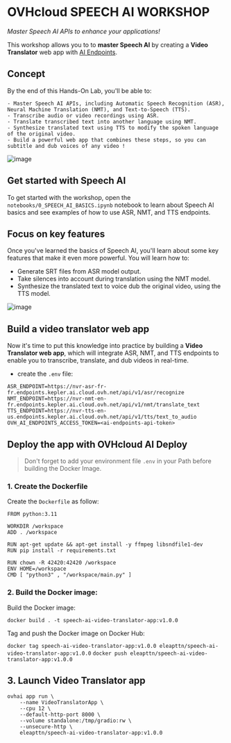 # OVHcloud SPEECH AI WORKSHOP

*Master Speech AI APIs to enhance your applications!*

This workshop allows you to to **master Speech AI** by creating a **Video Translator** web app with [AI Endpoints](https://endpoints.ai.cloud.ovh.net/).

## Concept

By the end of this Hands-On Lab, you'll be able to:

    - Master Speech AI APIs, including Automatic Speech Recognition (ASR), Neural Machine Translation (NMT), and Text-to-Speech (TTS).
    - Transcribe audio or video recordings using ASR.
    - Translate transcribed text into another language using NMT.
    - Synthesize translated text using TTS to modify the spoken language of the original video.
    - Build a powerful web app that combines these steps, so you can subtitle and dub voices of any video !

![image](speech-ai-puzzle.png)

## Get started with Speech AI

To get started with the workshop, open the `notebooks/0_SPEECH_AI_BASICS.ipynb` notebook to learn about Speech AI basics and see examples of how to use ASR, NMT, and TTS endpoints.

## Focus on key features

Once you've learned the basics of Speech AI, you'll learn about some key features that make it even more powerful. You will learn how to:

- Generate SRT files from ASR model output.
- Take silences into account during translation using the NMT model.
- Synthesize the translated text to voice dub the original video, using the TTS model.

![image](speech-ai-puzzle.png)

## Build a video translator web app

Now it's time to put this knowledge into practice by building a **Video Translator web app**, which will integrate ASR, NMT, and TTS endpoints to enable you to transcribe, translate, and dub videos in real-time.

- create the `.env` file:

```
ASR_ENDPOINT=https://nvr-asr-fr-fr.endpoints.kepler.ai.cloud.ovh.net/api/v1/asr/recognize
NMT_ENDPOINT=https://nvr-nmt-en-fr.endpoints.kepler.ai.cloud.ovh.net/api/v1/nmt/translate_text
TTS_ENDPOINT=https://nvr-tts-en-us.endpoints.kepler.ai.cloud.ovh.net/api/v1/tts/text_to_audio
OVH_AI_ENDPOINTS_ACCESS_TOKEN=<ai-endpoints-api-token>
```

## Deploy the app with OVHcloud AI Deploy

> Don't forget to add your environment file `.env` in your Path before building the Docker Image.

### 1. Create the Dockerfile

Create the `Dockerfile` as follow:

```
FROM python:3.11

WORKDIR /workspace
ADD . /workspace

RUN apt-get update && apt-get install -y ffmpeg libsndfile1-dev
RUN pip install -r requirements.txt

RUN chown -R 42420:42420 /workspace
ENV HOME=/workspace
CMD [ "python3" , "/workspace/main.py" ]
```

### 2. Build the Docker image:

Build the Docker image:

`docker build . -t speech-ai-video-translator-app:v1.0.0`

Tag and push the Docker image on Docker Hub:

`docker tag speech-ai-video-translator-app:v1.0.0 eleapttn/speech-ai-video-translator-app:v1.0.0`
`docker push eleapttn/speech-ai-video-translator-app:v1.0.0`

## 3. Launch Video Translator app

```
ovhai app run \                                    
    --name VideoTranslatorApp \
    --cpu 12 \
    --default-http-port 8000 \
    --volume standalone:/tmp/gradio:rw \
    --unsecure-http \
    eleapttn/speech-ai-video-translator-app:v1.0.0
```


